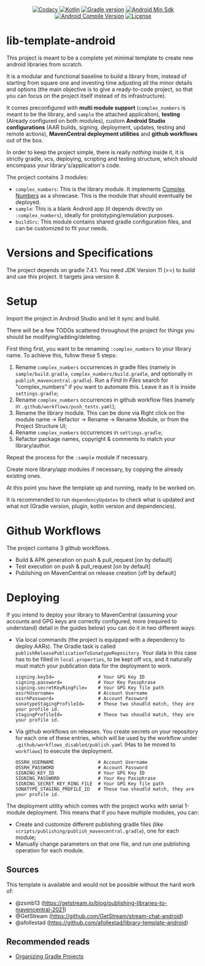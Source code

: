 <p align="center">
  <a href="https://app.codacy.com/manual/lib-template-android/dashboard"><img src="https://app.codacy.com/project/badge/Grade/1ba2dd5e557849ab98ad6d564cfadc11" alt="Codacy"></a>
  <a href="https://kotlinlang.org/docs/releases.html"><img src="https://img.shields.io/badge/kotlin-1.6.10-orange.svg" alt="Kotlin"></a>
  <a href="https://gradle.org/releases"><img src="https://img.shields.io/badge/gradle-7.4.1-102f39.svg" alt="Gradle version"></a>
  <a href="https://source.android.com/setup/start/build-numbers"><img src="https://img.shields.io/badge/min-15-00e676.svg" alt="Android Min Sdk"></a>
  <a href="https://source.android.com/setup/start/build-numbers"><img src="https://img.shields.io/badge/compile-31-00e676.svg" alt="Android Compile Version"></a>
  <a href="https://github.com/cioccarellia/lib-template-android/blob/master/LICENSE.md"><img src="https://img.shields.io/badge/license-Apache%202.0-blue.svg" alt="License"></a>
</p>

# lib-template-android
This project is meant to be a complete yet minimal template to create new android libraries from scratch.

It is a modular and functional baseline to build a library from, instead of starting from square one and investing time adjusting all the minor details and options (the main objective is to give a ready-to-code project, so that you can focus on the project itself instead of its infrastructure).

It comes preconfigured with **multi module support** (`complex_numbers` is meant to be the library, and `sample` the attached application), **testing** (Already configured on both modules), custom **Android Studio configurations** (AAR builds, signing, deployment, updates, testing and remote actions), **MavenCentral deployment utilities** and **github workflows** out of the box.

In order to keep the project simple, there is really *nothing* inside it, it is strictly gradle, vcs, deploying, scripting and testing structure, which should encompass your library's/application's code.

The project contains 3 modules:
- `complex_numbers`: This is the library module. It implements [Complex Numbers](https://en.wikipedia.org/wiki/Complex_number) as a showcase. This is the module that should eventually be deployed.
- `sample`: This is a blank Android app (it depends directly on `:complex_numbers`), ideally for prototyping/emulation purposes.
- `buildSrc`: This module contains shared gradle configuration files, and can be customized to fit your needs.

# Versions and Specifications
The project depends on gradle 7.4.1.
You need JDK Version 11 (>=) to build and use this project.
It targets java version 8.

# Setup
Import the project in Android Studio and let it sync and build.

There will be a few TODOs scattered throughout the project for things you should be modifying/adding/deleting.

First thing first, you want to be renaming `:complex_numbers` to your library name. To achieve this, follow these 5 steps:
1. Rename `complex_numbers` occurrences in gradle files (namely in `sample/build.gradle`, `complex_numbers/build.gradle`, and optionally in `publish_mavencentral.gradle`). 
   Run a *Find In Files* search for "complex_numbers" if you want to automate this. Leave it as it is inside `settings.gradle`;
2. Rename `complex_numbers` occurrences in github workflow files (namely in `.github/workflows/push_tests.yaml`);
3. Rename the library module. This can be done via Right click on the module name -> Refactor -> Rename -> Rename Module, or from the Project Structure UI;
4. Rename `complex_numbers` occurrences in `settings.gradle`;
5. Refactor package names, copyright & comments to match your library/author.

Repeat the process for the `:sample` module if necessary.

Create more library/app modules if necessary, by copying the already existing ones.

At this point you have the template up and running, ready to be worked on. 

It is recommended to run `dependencyUpdates` to check what is updated and what not (Gradle version, plugin, kotlin version and dependencies).

# Github Workflows
The project contains 3 github workflows.
- Build & APK generation on push & pull_request [on by default]
- Test execution on push & pull_request [on by default]
- Publishing on MavenCentral on release creation [off by default]

# Deploying
If you intend to deploy your library to MavenCentral (assuming your accounts and GPG keys are correctly configured, more (required to understand) detail in the guides below) you can do it in two different ways:
- Via local commands (the project is equipped with a dependency to deploy AARs). The Gradle task is called `publishReleasePublicationToSonatypeRepository`. 
  Your data in this case has to be filled in `local.properties`, to be kept off vcs, and it naturally must match your publication data for the deployment to work.
    ```
    signing.keyId=                # Your GPG Key ID
    signing.password=             # Your Key Passphrase
    signing.secretKeyRingFile=    # Your GPG Key file path
    ossrhUsername=                # Account Username
    ossrhPassword=                # Account Password
    sonatypeStagingProfileId=     # These two shoudld match, they are your profile id.
    stagingProfileId=             # These two shoudld match, they are your profile id.
    ```


- Via github workflows on releases. You create secrets on your repository for each one of these entries, which will be used by the workflow under `.github/workflows_disabled/publish.yaml` (Has to be moved to `workflows`) to esecute the deployment.
    ```
    OSSRH_USERNAME                # Account Username
    OSSRH_PASSWORD                # Account Password
    SIGNING_KEY_ID                # Your GPG Key ID
    SIGNING_PASSWORD              # Your Key Passphrase
    SIGNING_SECRET_KEY_RING_FILE  # Your GPG Key file path
    SONATYPE_STAGING_PROFILE_ID   # These two shoudld match, they are your profile id.
    ```

The deployment utility which comes with the project works with serial 1-module deployment. This means that if you have multiple modules, you can:
- Create and customize different publishing gradle files (like `scripts/publishing/publish_mavencentral.gradle`), one for each module;
- Manually change parameters on that one file, and run one publishing operation for each module.

## Sources
This template is available and would not be possible without the hard work of:
- @zsmb13 (https://getstream.io/blog/publishing-libraries-to-mavencentral-2021)
- @GetStream (https://github.com/GetStream/stream-chat-android)
- @afollestad (https://github.com/afollestad/library-template-android)

## Recommended reads
- [Organizing Gradle Projects](https://docs.gradle.org/current/userguide/organizing_gradle_projects.html)
